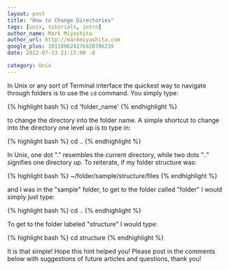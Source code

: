 ```yaml
---
layout: post
title: "How to Change Directories"
tags: [unix, tutorials, intro]
author_name: Mark Miyashita
author_url: http://markmiyashita.com
google_plus: 101180624276428786239
date: 2012-07-13 21:15:00 -8

category: Unix
---
```


In Unix or any sort of Terminal interface the quickest way to navigate through folders is to use the <code>cd</code> command. You simply type:

{% highlight bash %}
    cd 'folder_name'
{% endhighlight %}

to change the directory into the folder name. A simple shortcut to change into the directory one level up is to type in:

{% highlight bash %}
    cd ..
{% endhighlight %}

In Unix, one dot "." resembles the current directory, while two dots ".." signifies one directory up. To reiterate, if my folder structure was:

{% highlight bash %}
    ~/folder/sample/structure/files
{% endhighlight %}

and I was in the "sample" folder, to get to the folder called "folder" I would simply just type:

{% highlight bash %}
    cd ..
{% endhighlight %}

To get to the folder labeled "structure" I would type:

{% highlight bash %}
    cd structure
{% endhighlight %}

It is that simple!
Hope this hint helped you! Please post in the comments below with suggestions of future articles and questions, thank you!